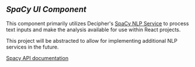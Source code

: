 ## **_SpaCy UI Component_**

This component primarily utilizes Decipher's [SpaCy NLP Service](https://github.com/DecipherNow/spacy-service) to process text inputs and make the analysis available for use within React projects.

This project will be abstracted to allow for implementing additional NLP services in the future.

[Spacy API documentation](https://github.com/DecipherNow/spacy-service/blob/master/docs/main.md)
